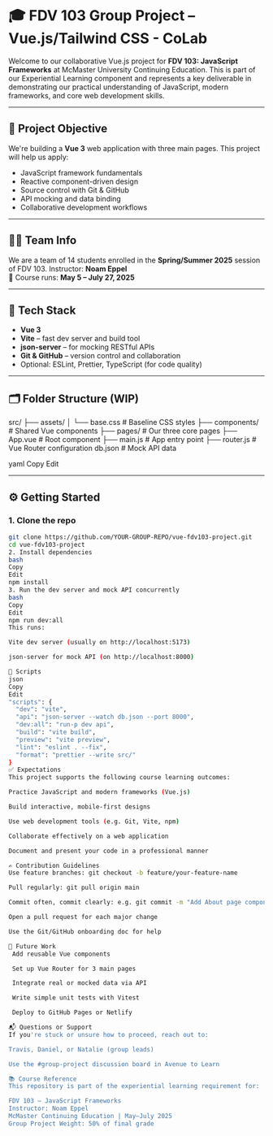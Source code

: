 # 🎓 FDV 103 Group Project – Vue.js/Tailwind CSS - CoLab

Welcome to our collaborative Vue.js project for **FDV 103: JavaScript Frameworks** at McMaster University Continuing Education. This is part of our Experiential Learning component and represents a key deliverable in demonstrating our practical understanding of JavaScript, modern frameworks, and core web development skills.

---

## 🧠 Project Objective

We're building a **Vue 3** web application with three main pages. This project will help us apply:

- JavaScript framework fundamentals
- Reactive component-driven design
- Source control with Git & GitHub
- API mocking and data binding
- Collaborative development workflows

---

## 👩‍💻 Team Info

We are a team of 14 students enrolled in the **Spring/Summer 2025** session of FDV 103. Instructor: **Noam Eppel**  
📅 Course runs: **May 5 – July 27, 2025**

---

## 🔧 Tech Stack

- **Vue 3**
- **Vite** – fast dev server and build tool
- **json-server** – for mocking RESTful APIs
- **Git & GitHub** – version control and collaboration
- Optional: ESLint, Prettier, TypeScript (for code quality)

---

## 🗂️ Folder Structure (WIP)

src/
├── assets/
│ └── base.css # Baseline CSS styles
├── components/ # Shared Vue components
├── pages/ # Our three core pages
├── App.vue # Root component
├── main.js # App entry point
├── router.js # Vue Router configuration
db.json # Mock API data

yaml
Copy
Edit

---

## ⚙️ Getting Started

### 1. Clone the repo

```bash
git clone https://github.com/YOUR-GROUP-REPO/vue-fdv103-project.git
cd vue-fdv103-project
2. Install dependencies
bash
Copy
Edit
npm install
3. Run the dev server and mock API concurrently
bash
Copy
Edit
npm run dev:all
This runs:

Vite dev server (usually on http://localhost:5173)

json-server for mock API (on http://localhost:8000)

📄 Scripts
json
Copy
Edit
"scripts": {
  "dev": "vite",
  "api": "json-server --watch db.json --port 8000",
  "dev:all": "run-p dev api",
  "build": "vite build",
  "preview": "vite preview",
  "lint": "eslint . --fix",
  "format": "prettier --write src/"
}
✅ Expectations
This project supports the following course learning outcomes:

Practice JavaScript and modern frameworks (Vue.js)

Build interactive, mobile-first designs

Use web development tools (e.g. Git, Vite, npm)

Collaborate effectively on a web application

Document and present your code in a professional manner

✍️ Contribution Guidelines
Use feature branches: git checkout -b feature/your-feature-name

Pull regularly: git pull origin main

Commit often, commit clearly: e.g. git commit -m "Add About page component"

Open a pull request for each major change

Use the Git/GitHub onboarding doc for help

🧪 Future Work
 Add reusable Vue components

 Set up Vue Router for 3 main pages

 Integrate real or mocked data via API

 Write simple unit tests with Vitest

 Deploy to GitHub Pages or Netlify

📬 Questions or Support
If you're stuck or unsure how to proceed, reach out to:

Travis, Daniel, or Natalie (group leads)

Use the #group-project discussion board in Avenue to Learn

📚 Course Reference
This repository is part of the experiential learning requirement for:

FDV 103 – JavaScript Frameworks
Instructor: Noam Eppel
McMaster Continuing Education | May–July 2025
Group Project Weight: 50% of final grade
